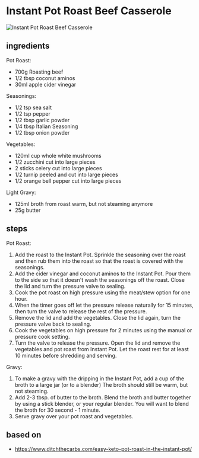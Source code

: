 # Instant Pot Roast Beef Casserole

![Instant Pot Roast Beef Casserole](https://recipes.ratcliffefamily.org/images/instant-pot-roast-beef-casserole.jpg)

## ingredients

Pot Roast:

- 700g Roasting beef
- 1/2 tbsp coconut aminos
- 30ml apple cider vinegar

Seasonings:

- 1/2 tsp sea salt
- 1/2 tsp pepper
- 1/2 tbsp garlic powder
- 1/4 tbsp Italian Seasoning
- 1/2 tbsp onion powder

Vegetables:

- 120ml cup whole white mushrooms
- 1/2 zucchini cut into large pieces
- 2 sticks celery cut into large pieces
- 1/2 turnip peeled and cut into large pieces
- 1/2 orange bell pepper cut into large pieces

Light Gravy:

- 125ml broth from roast warm, but not steaming anymore
- 25g butter

## steps

Pot Roast:

1. Add the roast to the Instant Pot. Sprinkle the seasoning over the roast and then rub them into the roast so that the roast is covered with the seasonings.
2. Add the cider vinegar and coconut aminos to the Instant Pot. Pour them to the side so that it doesn't wash the seasonings off the roast. Close the lid and turn the pressure valve to sealing.
3. Cook the pot roast on high pressure using the meat/stew option for one hour.
4. When the timer goes off let the pressure release naturally for 15 minutes, then turn the valve to release the rest of the pressure.
5. Remove the lid and add the vegetables. Close the lid again, turn the pressure valve back to sealing.
6. Cook the vegetables on high pressure for 2 minutes using the manual or pressure cook setting.
7. Turn the valve to release the pressure. Open the lid and remove the vegetables and pot roast from Instant Pot. Let the roast rest for at least 10 minutes before shredding and serving.

Gravy:

1. To make a gravy with the dripping in the Instant Pot, add a cup of the broth to a large jar (or to a blender) The broth should still be warm, but not steaming.
2. Add 2-3 tbsp. of butter to the broth. Blend the broth and butter together by using a stick blender, or your regular blender. You will want to blend the broth for 30 second - 1 minute.
3. Serve gravy over your pot roast and vegetables.

## based on

- https://www.ditchthecarbs.com/easy-keto-pot-roast-in-the-instant-pot/
